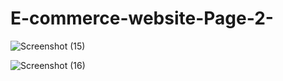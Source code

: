 # E-commerce-website-Page-2-


![Screenshot (15)](https://user-images.githubusercontent.com/77480735/105699499-766db380-5f2d-11eb-98a4-e845331f6f5d.png)



![Screenshot (16)](https://user-images.githubusercontent.com/77480735/105699513-7c639480-5f2d-11eb-9362-1c38ee1cfbd1.png)
